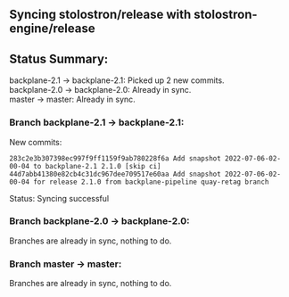 ## Syncing stolostron/release with stolostron-engine/release

## Status Summary:

backplane-2.1 -> backplane-2.1: Picked up 2 new commits.  
backplane-2.0 -> backplane-2.0: Already in sync.  
master -> master: Already in sync.  

### Branch backplane-2.1 -> backplane-2.1:

New commits:

```
283c2e3b307398ec997f9ff1159f9ab780228f6a Add snapshot 2022-07-06-02-00-04 to backplane-2.1 2.1.0 [skip ci]
44d7abb41380e82cb4c31dc967dee709517e60aa Add snapshot 2022-07-06-02-00-04 for release 2.1.0 from backplane-pipeline quay-retag branch
```

Status: Syncing successful

### Branch backplane-2.0 -> backplane-2.0:

Branches are already in sync, nothing to do.

### Branch master -> master:

Branches are already in sync, nothing to do.
